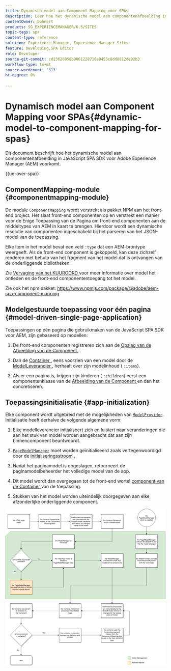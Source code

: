```yaml
---
title: Dynamisch model aan Component Mapping voor SPAs
description: Leer hoe het dynamische model aan componentenafbeelding in JavaScript SPA SDK voor Adobe Experience Manager voorkomt.
contentOwner: bohnert
products: SG_EXPERIENCEMANAGER/6.5/SITES
topic-tags: spa
content-type: reference
solution: Experience Manager, Experience Manager Sites
feature: Developing,SPA Editor
role: Developer
source-git-commit: cd23626858b9061228718a0455c8dd0812de92b3
workflow-type: tm+mt
source-wordcount: '313'
ht-degree: 0%

---
```


# Dynamisch model aan Component Mapping voor SPAs{#dynamic-model-to-component-mapping-for-spas}

Dit document beschrijft hoe het dynamische model aan componentenafbeelding in JavaScript SPA SDK voor Adobe Experience Manager (AEM) voorkomt.

{{ue-over-spa}}

## ComponentMapping-module {#componentmapping-module}

De module `ComponentMapping` wordt verstrekt als pakket NPM aan het front-end project. Het slaat front-end componenten op en verstrekt een manier voor de Enige Toepassing van de Pagina om front-end componenten aan de middeltypes van AEM in kaart te brengen. Hierdoor wordt een dynamische resolutie van componenten ingeschakeld bij het parseren van het JSON-model van de toepassing.

Elke item in het model bevat een veld `:type` dat een AEM-brontype weergeeft. Als de front-end component is gekoppeld, kan deze zichzelf renderen met behulp van het fragment van het model dat is ontvangen van de onderliggende bibliotheken.

Zie [ Vervaging van het KUUROORD ](/help/sites-developing/spa-blueprint.md) voor meer informatie over model het ontleden en de front-end componententoegang tot het model.

Zie ook het npm pakket: [ https://www.npmjs.com/package/@adobe/aem-spa-component-mapping ](https://www.npmjs.com/package/@adobe/aem-spa-component-mapping)

## Modelgestuurde toepassing voor één pagina {#model-driven-single-page-application}

Toepassingen op één pagina die gebruikmaken van de JavaScript SPA SDK voor AEM, zijn gebaseerd op modellen:

1. De front-end componenten registreren zich aan de [ Opslag van de Afbeelding van de Component ](/help/sites-developing/spa-dynamic-model-to-component-mapping.md#componentmapping-module).
1. Dan de [ Container ](/help/sites-developing/spa-blueprint.md#container), eens voorzien van een model door de [ ModelLeverancier ](/help/sites-developing/spa-blueprint.md#the-model-provider), herhaalt over zijn modelinhoud ( `:items`).

1. Als er een pagina is, krijgen zijn kinderen ( `:children`) eerst een componentenklasse van de [ Afbeelding van de Component ](/help/sites-developing/spa-blueprint.md#componentmapping) en dan het concretiseren.

## Toepassingsinitialisatie {#app-initialization}

Elke component wordt uitgebreid met de mogelijkheden van [`ModelProvider`](/help/sites-developing/spa-blueprint.md#the-model-provider). Initialisatie heeft derhalve de volgende algemene vorm:

1. Elke modelleverancier initialiseert zich en luistert naar veranderingen die aan het stuk van model worden aangebracht dat aan zijn binnencomponent beantwoordt.
1. [`PageModelManager`](/help/sites-developing/spa-blueprint.md#pagemodelmanager) moet worden geïnitialiseerd zoals vertegenwoordigd door de [ initialiseringsstroom ](/help/sites-developing/spa-blueprint.md).

1. Nadat het paginamodel is opgeslagen, retourneert de paginamodelbeheerder het volledige model van de app.
1. Dit model wordt dan overgegaan tot de front-end wortel [ component van de Container ](/help/sites-developing/spa-blueprint.md#container) van de toepassing.
1. Stukken van het model worden uiteindelijk doorgegeven aan elke afzonderlijke onderliggende component.

![ app_model_initialization ](assets/app_model_initialization.png)
